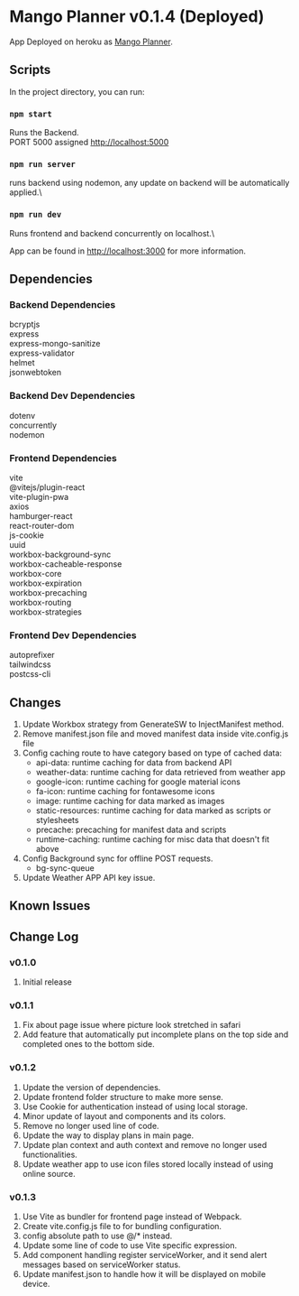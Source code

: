 # Mango Planner v0.1.4 (Deployed)

App Deployed on heroku as [Mango Planner](https://mangoplanner.herokuapp.com/).

## Scripts

In the project directory, you can run:

### `npm start`

Runs the Backend.\
PORT 5000 assigned [http://localhost:5000](http://localhost:5000)

### `npm run server`

runs backend using nodemon, any update on backend will be automatically applied.\

### `npm run dev`

Runs frontend and backend concurrently on localhost.\

App can be found in [http://localhost:3000](http://localhost:3000) for more information.

## Dependencies

### Backend Dependencies

bcryptjs\
express\
express-mongo-sanitize\
express-validator\
helmet\
jsonwebtoken

### Backend Dev Dependencies

dotenv\
concurrently\
nodemon

### Frontend Dependencies

vite\
@vitejs/plugin-react\
vite-plugin-pwa\
axios\
hamburger-react\
react-router-dom\
js-cookie\
uuid\
workbox-background-sync\
workbox-cacheable-response\
workbox-core\
workbox-expiration\
workbox-precaching\
workbox-routing\
workbox-strategies

### Frontend Dev Dependencies

autoprefixer\
tailwindcss\
postcss-cli

## Changes

1. Update Workbox strategy from GenerateSW to InjectManifest method.
2. Remove manifest.json file and moved manifest data inside vite.config.js file
3. Config caching route to have category based on type of cached data:
   - api-data: runtime caching for data from backend API
   - weather-data: runtime caching for data retrieved from weather app
   - google-icon: runtime caching for google material icons
   - fa-icon: runtime caching for fontawesome icons
   - image: runtime caching for data marked as images
   - static-resources: runtime caching for data marked as scripts or stylesheets
   - precache: precaching for manifest data and scripts
   - runtime-caching: runtime caching for misc data that doesn't fit above
4. Config Background sync for offline POST requests.
   - bg-sync-queue
5. Update Weather APP API key issue.

## Known Issues

## Change Log

### v0.1.0

1. Initial release

### v0.1.1

1. Fix about page issue where picture look stretched in safari
2. Add feature that automatically put incomplete plans on the top side and completed ones to the bottom side.

### v0.1.2

1. Update the version of dependencies.
2. Update frontend folder structure to make more sense.
3. Use Cookie for authentication instead of using local storage.
4. Minor update of layout and components and its colors.
5. Remove no longer used line of code.
6. Update the way to display plans in main page.
7. Update plan context and auth context and remove no longer used functionalities.
8. Update weather app to use icon files stored locally instead of using online source.

### v0.1.3

1. Use Vite as bundler for frontend page instead of Webpack.
2. Create vite.config.js file to for bundling configuration.
3. config absolute path to use @/\* instead.
4. Update some line of code to use Vite specific expression.
5. Add component handling register serviceWorker, and it send alert messages based on serviceWorker status.
6. Update manifest.json to handle how it will be displayed on mobile device.

